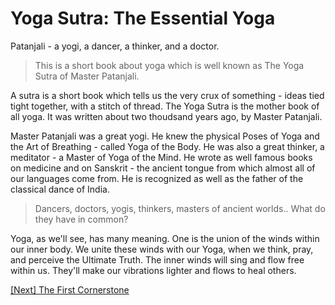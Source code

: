 # Yoga Sutra: The Essential Yoga

Patanjali - a yogi, a dancer, a thinker, and a doctor.

> This is a short book about yoga which is well known as The Yoga Sutra of Master Patanjali.

A sutra is a short book which tells us the very crux of something - ideas tied tight together, with a stitch of thread. The Yoga Sutra is the mother book of all yoga. It was written about two thoudsand years ago, by Master Patanjali.

Master Patanjali was a great yogi. He knew the physical Poses of Yoga and the Art of Breathing - called Yoga of the Body. He was also a great thinker, a meditator - a Master of Yoga of the Mind. He wrote as well famous books on medicine and on Sanskrit - the ancient tongue from which almost all of our languages come from. He is recognized as well as the father of the classical dance of India.

> Dancers, doctors, yogis, thinkers, masters of ancient worlds.. What do they have in common?

Yoga, as we'll see, has many meaning. One is the union of the winds within our inner body. We unite these winds with our Yoga, when we think, pray, and perceive the Ultimate Truth. The inner winds will sing and flow free within us. They'll make our vibrations lighter and flows to heal others.

[\[Next\] The First Cornerstone](/content/01-the-first-cornerstone.md)
